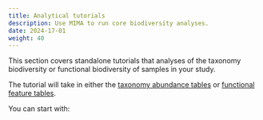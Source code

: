 ```yaml
---
title: Analytical tutorials
description: Use MIMA to run core biodiversity analyses.
date: 2024-17-01
weight: 40
---
```


This section covers standalone tutorials that analyses of the taxonomy biodiversity or functional biodiversity of samples in your study. 

The tutorial will take in either the [taxonomy abundance tables](../data-processing/mima-apptainer-taxonomy/step-5-generate-taxonomy-abundance-table) or [functional feature tables](../data-processing/mima-apptainer-function/#step-5-generate-function-feature-tables).

You can start with: